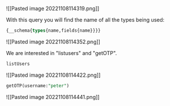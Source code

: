 
![[Pasted image 20221108114319.png]]

With this query you will find the name of all the types being used:

```sql
{__schema{types{name,fields{name}}}}
```

![[Pasted image 20221108114352.png]]

We are interested in "listusers" and "getOTP".

```sql
listUsers
```

![[Pasted image 20221108114422.png]]

```sql
getOTP(username:"peter")
```

![[Pasted image 20221108114441.png]]
